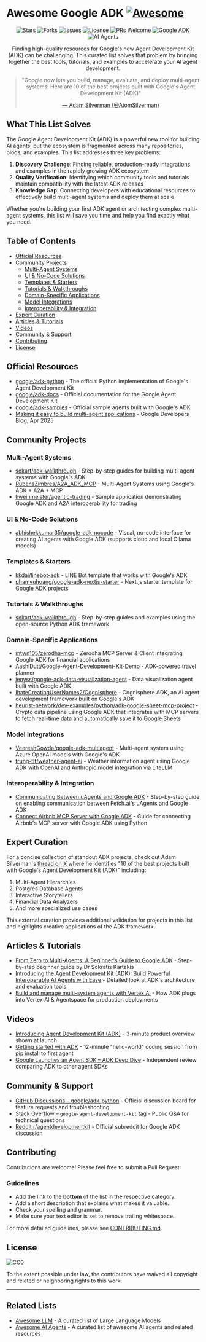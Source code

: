 # Awesome Google ADK [![Awesome](https://awesome.re/badge.svg)](https://awesome.re)

<p align="center">
  <img src="https://img.shields.io/github/stars/tsubasakong/awesome-google-adk?style=flat-square" alt="Stars">
  <img src="https://img.shields.io/github/forks/tsubasakong/awesome-google-adk?style=flat-square" alt="Forks">
  <img src="https://img.shields.io/github/issues/tsubasakong/awesome-google-adk?style=flat-square" alt="Issues">
  <img src="https://img.shields.io/github/license/tsubasakong/awesome-google-adk?style=flat-square" alt="License">
  <img src="https://img.shields.io/badge/PRs-welcome-brightgreen.svg?style=flat-square" alt="PRs Welcome">
  <img src="https://img.shields.io/badge/Google-ADK-blue?style=flat-square" alt="Google ADK">
  <img src="https://img.shields.io/badge/AI-Agents-orange?style=flat-square" alt="AI Agents">
</p>

<p align="center">Finding high-quality resources for Google's new Agent Development Kit (ADK) can be challenging. This curated list solves that problem by bringing together the best tools, tutorials, and examples to accelerate your AI agent development.</p>

<blockquote align="center">
  <p>"Google now lets you build, manage, evaluate, and deploy multi-agent systems! Here are 10 of the best projects built with Google's Agent Development Kit (ADK)"</p>
  <p><a href="https://x.com/AtomSilverman/status/1914761719345496395">— Adam Silverman (@AtomSilverman)</a></p>
</blockquote>

## What This List Solves

The Google Agent Development Kit (ADK) is a powerful new tool for building AI agents, but the ecosystem is fragmented across many repositories, blogs, and examples. This list addresses three key problems:

1. **Discovery Challenge**: Finding reliable, production-ready integrations and examples in the rapidly growing ADK ecosystem
2. **Quality Verification**: Identifying which community tools and tutorials maintain compatibility with the latest ADK releases
3. **Knowledge Gap**: Connecting developers with educational resources to effectively build multi-agent systems and deploy them at scale

Whether you're building your first ADK agent or architecting complex multi-agent systems, this list will save you time and help you find exactly what you need.

## Table of Contents

- [Official Resources](#official-resources)
- [Community Projects](#community-projects)
  - [Multi-Agent Systems](#multi-agent-systems)
  - [UI & No-Code Solutions](#ui--no-code-solutions)
  - [Templates & Starters](#templates--starters)
  - [Tutorials & Walkthroughs](#tutorials--walkthroughs)
  - [Domain-Specific Applications](#domain-specific-applications)
  - [Model Integrations](#model-integrations)
  - [Interoperability & Integration](#interoperability--integration)
- [Expert Curation](#expert-curation)
- [Articles & Tutorials](#articles--tutorials)
- [Videos](#videos)
- [Community & Support](#community--support)
- [Contributing](#contributing)
- [License](#license)

## Official Resources

- [google/adk-python](https://github.com/google/adk-python) - The official Python implementation of Google's Agent Development Kit
- [google/adk-docs](https://github.com/google/adk-docs) - Official documentation for the Google Agent Development Kit
- [google/adk-samples](https://github.com/google/adk-samples) - Official sample agents built with Google's ADK
- [Making it easy to build multi-agent applications](https://developers.googleblog.com/en/agent-development-kit-easy-to-build-multi-agent-applications) - Google Developers Blog, Apr 2025

## Community Projects

### Multi-Agent Systems

- [sokart/adk-walkthrough](https://github.com/sokart/adk-walkthrough) - Step-by-step guides for building multi-agent systems with Google's ADK
- [RubensZimbres/A2A_ADK_MCP](https://github.com/RubensZimbres/A2A_ADK_MCP) - Multi-Agent Systems using Google's ADK + A2A + MCP
- [kweinmeister/agentic-trading](https://github.com/kweinmeister/agentic-trading) - Sample application demonstrating Google ADK and A2A interoperability for trading

### UI & No-Code Solutions

- [abhishekkumar35/google-adk-nocode](https://github.com/abhishekkumar35/google-adk-nocode) - Visual, no-code interface for creating AI agents with Google ADK (supports cloud and local Ollama models)

### Templates & Starters

- [kkdai/linebot-adk](https://github.com/kkdai/linebot-adk) - LINE Bot template that works with Google's ADK
- [phamvuhoang/google-adk-nextjs-starter](https://github.com/phamvuhoang/google-adk-nextjs-starter) - Next.js starter template for Google ADK projects

### Tutorials & Walkthroughs

- [sokart/adk-walkthrough](https://github.com/sokart/adk-walkthrough) - Step-by-step guides and examples using the open-source Python ADK framework

### Domain-Specific Applications

- [mtwn105/zerodha-mcp](https://github.com/mtwn105/zerodha-mcp) - Zerodha MCP Server & Client integrating Google ADK for financial applications
- [AashiDutt/Google-Agent-Development-Kit-Demo](https://github.com/AashiDutt/Google-Agent-Development-Kit-Demo) - ADK-powered travel planner
- [jenyss/google-adk-data-visualization-agent](https://github.com/jenyss/google-adk-data-visualization-agent) - Data visualization agent built with Google ADK
- [IhateCreatingUserNames2/Cognisphere](https://github.com/IhateCreatingUserNames2/Cognisphere) - Cognisphere ADK, an AI agent development framework built on Google's ADK
- [heurist-network/dev-examples/python/adk-google-sheet-mcp-project](https://github.com/heurist-network/dev-examples/tree/main/python/adk-google-sheet-mcp-project) - Crypto data pipeline using Google ADK that integrates with MCP servers to fetch real-time data and automatically save it to Google Sheets

### Model Integrations

- [VeereshGowda/google-adk-multiagent](https://github.com/VeereshGowda/google-adk-multiagent) - Multi-agent system using Azure OpenAI models with Google's ADK
- [trung-tlt/weather-agent-ai](https://github.com/trung-tlt/weather-agent-ai) - Weather information agent using Google ADK with OpenAI and Anthropic model integration via LiteLLM

### Interoperability & Integration

- [Communicating Between uAgents and Google ADK](https://medium.com/fetch-ai/communicating-between-uagents-and-google-adk-a-step-by-step-guide-c15f355a8dcf) - Step-by-step guide on enabling communication between Fetch.ai's uAgents and Google ADK
- [Connect Airbnb MCP Server with Google ADK](https://medium.aiplanet.com/connect-airbnb-mcp-server-with-google-adk-mcp-and-agent-development-kit-3a3976b7b4ec) - Guide for connecting Airbnb's MCP server with Google ADK using Python

## Expert Curation

For a concise collection of standout ADK projects, check out Adam Silverman's [thread on X](https://x.com/AtomSilverman/status/1914761719345496395) where he identifies "10 of the best projects built with Google's Agent Development Kit (ADK)" including:

1. Multi-Agent Hierarchies
2. Postgres Database Agents  
3. Interactive Storytellers
4. Financial Data Analyzers
5. And more specialized use cases

This external curation provides additional validation for projects in this list and highlights creative applications of the ADK framework.

## Articles & Tutorials

- [From Zero to Multi-Agents: A Beginner's Guide to Google ADK](https://medium.com/@sokratis.kartakis/from-zero-to-multi-agents-a-beginners-guide-to-google-agent-development-kit-adk-b56e9b5f7861) - Step-by-step beginner guide by Dr Sokratis Kartakis
- [Introducing the Agent Development Kit (ADK): Build Powerful Interoperable AI Agents with Ease](https://medium.com/google-cloud/introducing-the-agent-development-kit-adk-build-powerful-interoperable-ai-agents-with-ease-d2f8ef005376) - Detailed look at ADK's architecture and evaluation tools
- [Build and manage multi-system agents with Vertex AI](https://cloud.google.com/blog/products/ai-machine-learning/build-and-manage-multi-system-agents-with-vertex-ai) - How ADK plugs into Vertex AI & Agentspace for production deployments

## Videos

- [Introducing Agent Development Kit (ADK)](https://www.youtube.com/watch?v=zgrOwow_uTQ) - 3-minute product overview shown at launch
- [Getting started with ADK](https://www.youtube.com/watch?v=44C8u0CDtSo) - 12-minute "hello-world" coding session from pip install to first agent
- [Google Launches an Agent SDK – ADK Deep Dive](https://www.youtube.com/watch?v=G9wnpfW6lZY) - Independent review comparing ADK to other agent SDKs

## Community & Support

- [GitHub Discussions – google/adk-python](https://github.com/google/adk-python/discussions) - Official discussion board for feature requests and troubleshooting
- [Stack Overflow – `google-agent-development-kit` tag](https://stackoverflow.com/questions/tagged/google-agent-development-kit) - Public Q&A for technical questions
- [Reddit r/agentdevelopmentkit](https://www.reddit.com/r/agentdevelopmentkit/) - Official subreddit for Google ADK discussion

## Contributing

Contributions are welcome! Please feel free to submit a Pull Request.

### Guidelines

- Add the link to the **bottom** of the list in the respective category.
- Add a short description that explains what makes it valuable.
- Check your spelling and grammar.
- Make sure your text editor is set to remove trailing whitespace.

For more detailed guidelines, please see [CONTRIBUTING.md](CONTRIBUTING.md).

## License

[![CC0](https://licensebuttons.net/p/zero/1.0/88x31.png)](https://creativecommons.org/publicdomain/zero/1.0/)

To the extent possible under law, the contributors have waived all copyright and related or neighboring rights to this work.

---

## Related Lists

- [Awesome LLM](https://github.com/Hannibal046/Awesome-LLM) - A curated list of Large Language Models
- [Awesome AI Agents](https://github.com/e2b-dev/awesome-ai-agents) - A curated list of awesome AI agents and related resources

